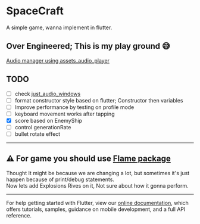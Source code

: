 # SpaceCraft

A simple game, wanna implement in flutter.

## Over Engineered; This is my play ground 😅

[Audio manager using assets_audio_player](https://pub.dev/packages/assets_audio_player/example)

## TODO
- [ ] check [just_audio_windows](https://pub.dev/packages/just_audio_windows/)
- [ ] format constructor style based on flutter; Constructor then variables
- [ ] Improve performance by testing on profile mode
- [ ] keyboard movement works after tapping
- [x] score based on EnemyShip
- [ ] control generationRate
- [ ] bullet rotate effect

---

## ⚠ For game you should use [Flame package](https://pub.dev/packages/flame)

<!-- ## ⚠ Debugging is Much leggy, avoid debug statements on forEach loop -->

Thought It might be because we are changing a lot, but sometimes it's just happen because of print/debug statements.  
Now lets add Explosions Rives on it, Not sure about how it gonna perform.

---

For help getting started with Flutter, view our
[online documentation](https://flutter.dev/docs), which offers tutorials,
samples, guidance on mobile development, and a full API reference.
